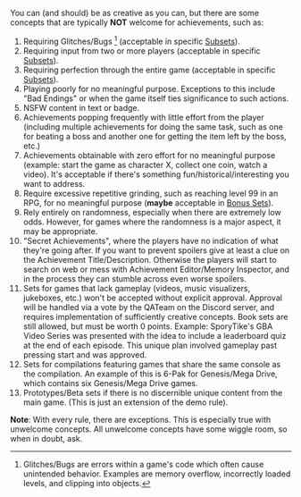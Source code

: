 You can (and should) be as creative as you can, but there are some concepts that are typically **NOT** welcome for achievements, such as:

1. Requiring Glitches/Bugs [^1] (acceptable in specific [Subsets](/developers/subsets)).
2. Requiring input from two or more players (acceptable in specific [Subsets](/developers/subsets)). 
3. Requiring perfection through the entire game (acceptable in specific [Subsets](/developers/subsets)).
4. Playing poorly for no meaningful purpose. Exceptions to this include "Bad Endings" or when the game itself ties significance to such actions.
5. NSFW content in text or badge.
6. Achievements popping frequently with little effort from the player (including multiple achievements for doing the same task, such as one for beating a boss and another one for getting the item left by the boss, etc.)
7. Achievements obtainable with zero effort for no meaningful purpose (example: start the game as character X, collect one coin, watch a video). It's acceptable if there's something fun/historical/interesting you want to address.
8. Require excessive repetitive grinding, such as reaching level 99 in an RPG, for no meaningful purpose (**maybe** acceptable in [Bonus Sets](Bonus-Sets)).
9. Rely entirely on randomness, especially when there are extremely low odds. However, for games where the randomness is a major aspect, it may be appropriate.
10. "Secret Achievements", where the players have no indication of what they're going after. If you want to prevent spoilers give at least a clue on the Achievement Title/Description. Otherwise the players will start to search on web or mess with Achievement Editor/Memory Inspector, and in the process they can stumble across even worse spoilers.
11. Sets for games that lack gameplay (videos, music visualizers, jukeboxes, etc.) won't be accepted without explicit approval. Approval will be handled via a vote by the QATeam on the Discord server, and requires implementation of sufficiently creative concepts. Book sets are still allowed, but must be worth 0 points. Example: SporyTike's GBA Video Series was presented with the idea to include a leaderboard quiz at the end of each episode. This unique plan involved gameplay past pressing start and was approved.
12. Sets for compilations featuring games that share the same console as the compilation. An example of this is 6-Pak for Genesis/Mega Drive, which contains six Genesis/Mega Drive games.
13. Prototypes/Beta sets if there is no discernible unique content from the main game. (This is just an extension of the demo rule).

[^1]: Glitches/Bugs are errors within a game's code which often cause unintended behavior. Examples are memory overflow, incorrectly loaded levels, and clipping into objects.

**Note**: With every rule, there are exceptions. This is especially true with unwelcome concepts. All unwelcome concepts have some wiggle room, so when in doubt, ask.
